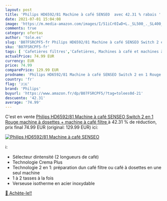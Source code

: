 ```yaml
---
layout: post
title: 'Philips HD6592/81 Machine à café SENSEO  avec 42.31 % rabais '
date: 2021-07-01 15:04:08
image: 'https://m.media-amazon.com/images/I/51iCr0IwD+L._SL500_._SL400_.jpg'
comments: true
category: ofertas
author: 'tole.es'
slug: 'B07FSRCPF5-fr Philips HD6592/81 Machine à café SENSEO Switch 2 en 1...'
sku: 'B07FSRCPF5-fr'
tags: [ 'Cafetières filtres','Cafetières, Machines à café et machines à expresso','Café, thé et expresso','Cuisine et Maison','philips', ]
actualPrice: 74.99 EUR
currency: EUR
price: 74.99
comparePrice: 129.99 EUR
prodname: 'Philips HD6592/81 Machine à café SENSEO Switch 2 en 1 Rouge  machine à dosettes + machine à café filtre '
country: 'fr'
flag: '🇫🇷'
brand: 'Philips'
buyurl: 'https://www.amazon.fr/dp/B07FSRCPF5/?tag=tolees0d-21'
descuento: '42.31'
average: '74.99'
---
```


C'est en vente [Philips HD6592/81 Machine à café SENSEO Switch 2 en 1 Rouge  machine à dosettes + machine à café filtre ](https://www.amazon.fr/dp/B07FSRCPF5/?tag=tolees0d-21)  à  42.31 % de réduction, prix final  74.99 EUR (original: 129.99 EUR) ici:

[![Philips HD6592/81 Machine à café SENSEO ](https://m.media-amazon.com/images/I/51iCr0IwD+L._SL500_._SL400_.jpg)](https://www.amazon.fr/dp/B07FSRCPF5/?tag=tolees0d-21)

ℹ️:

- Sélecteur dintensité (2 longueurs de café)
- Technologie Crema Plus
- Technologie 2 en 1: préparation dun café filtre ou café à dosettes en une seul machine
- 1 à 2 tasses à la fois
- Verseuse isotherme en acier inoxydable

[🛒 Achète-le!!](https://www.amazon.fr/dp/B07FSRCPF5/?tag=tolees0d-21)
